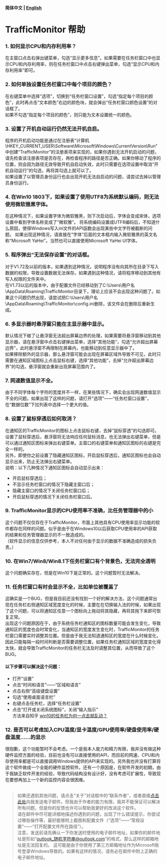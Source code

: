 **简体中文 | [English](https://github.com/zhongyang219/TrafficMonitor/blob/master/Help_en-us.md)**<br>
# TrafficMonitor 帮助
### 1. 如何显示CPU和内存利用率？
在主窗口点击右弹出键菜单，勾选“显示更多信息”。如果需要在任务栏窗口中也显示CPU和内存利用率，则在任务栏窗口中点击右键弹出菜单，勾选“显示CPU和内存利用率”即可。
### 2. 如何单独设置任务栏窗口中每个项目的颜色？
在右键菜单中选择“选项”，切换到“任务栏窗口设置”，勾选“指定每个项目的颜色”，此时再点击“文本颜色”右边的颜色块，就会弹出“任务栏窗口颜色设置”的对话框了。<br>
如果不勾选“指定每个项目的颜色”，则只能为文本设置统一的颜色。
### 3. 设置了开机自动运行仍然无法开机自启。
程序的开机启动功能是通过在注册表“计算机\HKEY_CURRENT_USER\Software\Microsoft\Windows\CurrentVersion\Run”中创建“TrafficMonitor”的注册表项来实现的，如果你遇到无法开机启动的问题，请先检查该注册表项是否存在，再检查程序的路径是否正确。如果你移动了程序的位置，则会因为路径无效导致开机自启动失效，此时只需要在选项设置中取消“开机自动运行”的勾选，再将其勾选上就可以了。<br>
如果设置了以管理员身份运行也会出现开机无法自启动的问题，请尝试去掉以管理员身份运行。<br>
### 4. 在Win10 1803下，如果设置了使用UTF8为系统默认编码，则无法使用微软雅黑字体。
在这种情况下，如果设置字体为微软雅黑，则下次启动后，字体会变成宋体，选项设置中看到字体名称变成了“微软雅”。
将系统编码设置成UTF8编码后，不知道什么原因，使得Windows写入ini文件的API函数会出现某些中文字符被截断的问题。
如果出现这种情况，请直接在“字体”后面的文本框内输入微软雅黑的英文名称“Microsoft YaHei”。当然也可以直接使用Microsoft YaHei UI字体。
### 5. 程序弹出“无法保存设置”的对话框。
对于V1.72及以前的版本，如果遇到这种情况，说明程序没有向其所在目录下写入数据的权限，导致设置数据无法保存。如果遇到这种情况，请将程序移动到其他有写入权限的文件夹中。<br>
在V1.73以后的版本中，由于配置文件已经移动到了C:\Users\用户名\AppData\Roaming\TrafficMonitor目录下，理论上应该不会出现这种问题了。如果这个问题仍然出现，请尝试把C:\Users\用户名\AppData\Roaming\TrafficMonitor\config.ini删除，该文件会在删除后重新生成。
### 6. 多显示器时悬浮窗只能在主显示器中显示。
默认情况下做了让悬浮窗无法超出屏幕边界的处理，如果需要将悬浮窗移动到其他显示器，请在悬浮窗中点击右键弹出菜单，选择“其他功能”，勾选“允许超出屏幕边界”，此时悬浮窗不再限制在屏幕内，也能移动到任意显示器中了。<br>
如果移除额外的显示器，那么悬浮窗可能会出现在屏幕区域外导致不可见，此时只需要在通知区域图标上点击鼠标右键，选择“其他功能”，去掉“允许超出屏幕边界”的勾选，悬浮窗就会重新出现屏幕范围内了。
### 7. 网速数值显示不全。
由于不同字体每个字符的宽度并不一样，在某些情况下，确实会出现网速数值显示不全的问题。如果出现了这样的问题，请打开“选项”——“任务栏窗口设置”，在“数据位数”下拉列表中选择一个更大的值。
### 8. 设置了鼠标穿透后如何取消？
在通知区的TrafficMonitor的图标上点击鼠标右键，去掉“鼠标穿透”的勾选即可。<br>
设置了鼠标穿透后，悬浮窗将无法响应任何鼠标消息，也无法弹出右键菜单，但是可以通过通知区图标来弹出右键菜单。主窗口的右键菜单和通知区图标的右键是完全一样的。<br>
另外，即使你之前设置了隐藏通知区图标，开启鼠标穿透后，通知区图标也会自动显示出来，防止无法弹出右键菜单。<br>
说明：以下几种情况下通知区图标会自动显示出来：<br>
* 开启鼠标穿透后；
* 不显示任务栏窗口的情况下隐藏主窗口后；
* 隐藏主窗口的情况下关闭任务栏窗口后；
* 开启鼠标穿透的情况下关闭任务栏窗口后。
### 9. TrafficMonitor显示的CPU使用率不准确，比任务管理器中的小
这个问题不仅仅存在于TrafficMonitor，市面上其他具有CPU使用率显示功能的软件都存在同样的问题。似乎是由于在Windows10以后获取CPU使用率的API获取的结果和任务管理器显示的不一致造成的。<br>
（软件显示的信息仅供参考，本人不对任何由于显示的数据不准确造成的损失负责。）
### 10. 在Win7/Win8/Win8.1下任务栏窗口有个背景色，无法完全透明
这个问题确实存在，但是在Win10下是正常的。这个问题暂时无法解决。
### 11. 任务栏窗口有时会显示不全，比如单位被覆盖了
这确实是一个BUG，但是我目前还没有找到一个好的解决方法，这个问题通常出现在任务栏右侧通知区域宽度变化的时候，主要在在切换输入法的时候，如果出现了这个问题，可以将通知区任意一个图标向上拖动将其隐藏，再将其拖下来即可恢复正常。<br>
出现这个问题原因在于，由于系统任务栏通知区的图标数量可能会发生变化，导致通知区的宽度也会时常变化，当通知区的宽度发生变化时，TrafficMonitor的任务栏窗口需要实时调整其位置。但是由于我无法知道通知区的宽度在什么时候变化，因此只能每隔一段时间判断是否需要调整位置，如果任务栏通知区域的宽度变化得太快，就会导致TrafficMonitor的任务栏无法及时调整其位置，从而导致了这个BUG。<br>
#### 以下步骤可以解决这个问题：<br>
* 打开“设置”
* 点击“时间和语言”——“区域和语言”
* 点击右侧“高级键盘设置”
* 勾选“使用桌面语言栏”
* 右键点击任务栏，选择“任务栏设置”
* 点击“打开或关闭系统图标”，关闭“输入指示”<br>
方法来自知乎 [win10的任务栏为何一点击就乱动？](https://www.zhihu.com/question/312032145/answer/627965084)<br>
### 12. 是否可以考虑加入CPU温度/显卡温度/GPU使用率/硬盘使用率/硬盘温度……的显示
很抱歉，这个功能暂时不会考虑。一个是我本人能力和精力有限，我并没有做这种硬件监控方面的经验，目前也没有可以直接使用的API，而目前的网速、CPU和内存使用率都是可以直接调用Windows提供的API来实现的。另外我也并没有打算将这个软件做成一个全能的硬件监控软件。还有一个原因是，在软件开发的初期，由于我缺乏软件开发的经验，导致代码结构没有设计好，没有考虑可扩展性，导致现在要想再加上一个新的监控内容会很困难。
<br><br>
>如果还遇到其他问题，请点击“关于”对话框中的“联系作者”，或者直接[点击此处](mailto:zhongyang219@hotmail.com)向我发送电子邮件。但我由于作者的能力有限，我并不能保证可以解决所有问题，但是你的反馈也许可以帮助我更好的改进这个软件。<br>
请在邮件中尽可能详细地描述你遇到的问题，出现了什么错误提示，你尝试过哪些操作等，最好能够附上截图和配置文件（“选项”——“常规设置”——“打开配置文件所在路径”）。<br>
注意，发送前请先确认一下你发送时使用的电子邮件地址，如果你的邮件地址是形如“outlook_随机字符串@outlook.com”的格式，那么这样的邮箱地址是无法回复的。
这可能是由于你使用了第三方邮箱地址作为Microsoft账号登录Windows导致的。如果有这样的情况，请务必在邮件中附上正确的电子邮件地址。
